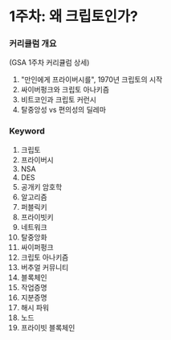 # 1주차: 왜 크립토인가?

### 커리큘럼 개요&#x20;

(GSA 1주차 커리큘럼 상세)

1. "만인에게 프라이버시를", 1970년 크립토의 시작
2. 싸이버펑크와 크립토 아나키즘
3. 비트코인과 크립토 커런시
4. 탈중앙성 vs 편의성의 딜레마

### Keyword

1. 크립토
2. 프라이버시
3. NSA
4. DES
5. 공개키 암호학
6. 알고리즘
7. 퍼블릭키
8. 프라이빗키
9. 네트워크
10. 탈중앙화
11. 싸이퍼펑크
12. 크립토 아나키즘
13. 버추얼 커뮤니티
14. 블록체인
15. 작업증명
16. 지분증명
17. 해시 파워
18. 노드
19. 프라이빗 블록체인
